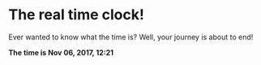 # The real time clock!

Ever wanted to know what the time is? Well, your journey is about to end!

**The time is Nov 06, 2017, 12:21**